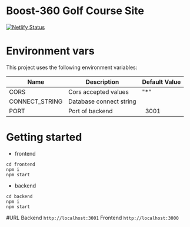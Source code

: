 # Boost-360 Golf Course Site

[![Netlify Status](https://api.netlify.com/api/v1/badges/24e52b27-e45d-4c8c-a31b-45bcc53bbba6/deploy-status)](https://app.netlify.com/sites/boost360/deploys)

# Environment vars
This project uses the following environment variables:

| Name                          | Description                         | Default Value                                  |
| ----------------------------- | ------------------------------------| -----------------------------------------------|
|CORS           | Cors accepted values            | "*"      |
|CONNECT_STRING           | Database connect string           |      |
|PORT           | Port of backend           |   3001   |


# Getting started
- frontend
```
cd frontend
npm i
npm start
```

- backend
```
cd backend
npm i
npm start
```

#URL
Backend `http://localhost:3001`
Frontend `http://localhost:3000`

